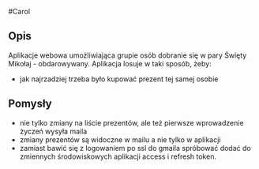 #Carol

## Opis
Aplikacje webowa umożliwiająca grupie osób dobranie się w pary Święty Mikołaj - obdarowywany. Aplikacja losuje w taki sposób, żeby:

- jak najrzadziej trzeba było kupować prezent tej samej osobie

## Pomysły
- nie tylko zmiany na liście prezentów, ale też pierwsze wprowadzenie życzeń wysyła maila
- zmiany prezentów są widoczne w mailu a nie tylko w aplikacji
- zamiast bawić się z logowaniem po ssl do gmaila spróbować dodać do zmiennych środowiskowych aplikacji access i refresh token.
